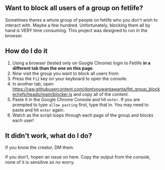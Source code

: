 ## Want to block all users of a group on fetlife?

Sometimes theres a whole group of people on fetlife who you don't wish to interact with. Maybe a few hundred. Unfortunately, blocking them all by hand is VERY time consuming. This project was designed to run in the browser.

## How do I do it

1. Using a browser (tested only on Google Chrome) login to Fetlife **in a different tab than the one on this page**.
2. Now visit the group you want to block all users from.
3. Press the `F12` key on your keyboard to open the console.
4. In another tab, open https://raw.githubusercontent.com/dontyouwantawanta/fet_group_blocker/refs/heads/main/blocker.js and copy all of the content.
5. Paste it in the Google Chrome Console and hit `enter`. If you are prompted to type `allow pasting` first, type that in. You may need to paste and hit `enter` again.
6. Watch as the script loops through each page of the group and blocks each user!

## It didn't work, what do I do?

If you know the creator, DM them.

If you don't, hopen an issue on here. Copy the output from the console, none of it is sensitive so no worry.
